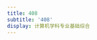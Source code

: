 ```yaml
---
title: 408
subtitle: '408'
display: 计算机学科专业基础综合
---
```


<!-- <SubNav/> -->

<ClientOnly>
  <Plum/>
</ClientOnly>

<ListPosts type="408"/>
